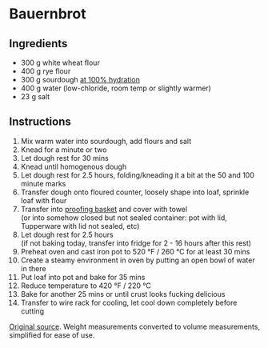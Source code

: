 
# Bauernbrot

## Ingredients
- 300 g white wheat flour
- 400 g rye flour
- 300 g sourdough [at 100% hydration](https://www.culturesforhealth.com/hydration-sourdough-starter)
- 400 g water (low-chloride, room temp or slightly warmer)
-  23 g salt

## Instructions

1. Mix warm water into sourdough, add flours and salt
1. Knead for a minute or two
1. Let dough rest for 30 mins
1. Knead until homogenous dough
1. Let dough rest for 2.5 hours, folding/kneading it a bit at the 50 and 100 minute marks
1. Transfer dough onto floured counter, loosely shape into loaf, sprinkle loaf with flour
1. Transfer into [proofing basket](http://www.amazon.com/Round-Proofing-Basket-Banneton-Brotform/dp/B006WBMT0K) and cover with towel   
   (or into somehow closed but not sealed container: pot with lid, Tupperware with lid not sealed, etc)
1. Let dough rest for 2.5 hours  
   (if not baking today, transfer into fridge for 2 - 16 hours after this rest)
3. Preheat oven and cast iron pot to 520 °F / 260 °C for at least 30 mins
4. Create a steamy environment in oven by putting an open bowl of water in there
5. Put loaf into pot and bake for 35 mins
6. Reduce temperature to 420 °F / 220 °C
7. Bake for another 25 mins or until crust looks fucking delicious
8. Transfer to wire rack for cooling, let cool down completely before cutting

[Original source](http://www.wildyeastblog.com/my-new-favorite-sourdough/).
Weight measurements converted to volume measurements, simplified for ease of use.
